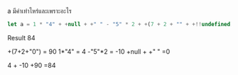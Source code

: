 a มีค่าเท่าไหร่และเพราะอะไร

```js
let a = 1 * "4" + +null + +" " - "5" * 2 + +(7 + 2 + "" + +!!undefined);
```

Result 84

+(7+2+"0") = 90
1*"4" = 4
-"5"*2 = -10
+null + +" " =0

4 + -10 +90 =84
